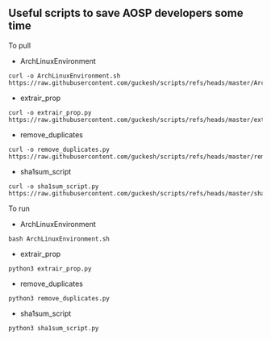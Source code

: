 Useful scripts to save AOSP developers some time
------------------------------------------------

To pull
- ArchLinuxEnvironment
```shell
curl -o ArchLinuxEnvironment.sh https://raw.githubusercontent.com/guckesh/scripts/refs/heads/master/ArchLinuxEnvironment.sh
```
- extrair_prop
```shell
curl -o extrair_prop.py https://raw.githubusercontent.com/guckesh/scripts/refs/heads/master/extrair_prop.py
```
- remove_duplicates
```shell
curl -o remove_duplicates.py https://raw.githubusercontent.com/guckesh/scripts/refs/heads/master/remove_duplicates.py
```
- sha1sum_script
```shell
curl -o sha1sum_script.py https://raw.githubusercontent.com/guckesh/scripts/refs/heads/master/sha1sum_script.py
```

To run

- ArchLinuxEnvironment
```shell
bash ArchLinuxEnvironment.sh
```
- extrair_prop
```shell
python3 extrair_prop.py
```
- remove_duplicates
```shell
python3 remove_duplicates.py
```
- sha1sum_script
```shell
python3 sha1sum_script.py
```
